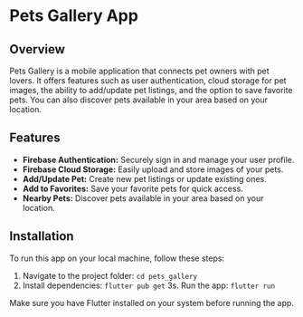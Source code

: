 # Pets Gallery App


## Overview

Pets Gallery is a mobile application that connects pet owners with pet lovers. It offers features such as user authentication, cloud storage for pet images, the ability to add/update pet listings, and the option to save favorite pets. You can also discover pets available in your area based on your location.


## Features

- **Firebase Authentication:** Securely sign in and manage your user profile.
- **Firebase Cloud Storage:** Easily upload and store images of your pets.
- **Add/Update Pet:** Create new pet listings or update existing ones.
- **Add to Favorites:** Save your favorite pets for quick access.
- **Nearby Pets:** Discover pets available in your area based on your location.



## Installation

To run this app on your local machine, follow these steps:

1. Navigate to the project folder: `cd pets_gallery`
2. Install dependencies: `flutter pub get`
3s. Run the app: `flutter run`

Make sure you have Flutter installed on your system before running the app.

